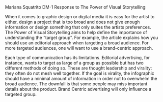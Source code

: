 Mariana Squatrito
DM-1 
Response to The Power of Visual Storytelling 

When it comes to graphic design or digital media it is easy for the artist to either, design a project that is too broad and does not give enough information or design something that only suites the artists preferences. The Power of Visual Storytelling aims to help define the importance of understanding the “target group”. For example, the article explains how you should use an editorial approach when targeting a broad audience. For more targeted audiences, one will want to use a brand-centric approach. 
	
Each type of communication has its limitations. Editorial advertising, for instance, wants to target as large of a group as possible but has two different methods of doing so. These are thought leadership and virality: they often do not mesh well together. If the goal is virality, the infographic should have a minimal amount of information in order not to overwhelm the broad audience. The downfall is that some people may miss important details about the product. Brand Centric advertising will only influence a targeted group.
